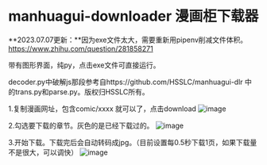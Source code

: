 # manhuagui-downloader 漫画柜下载器

**2023.07.07更新：**因为exe文件太大，需要重新用pipenv削减文件体积。https://www.zhihu.com/question/281858271



带有图形界面，纯py，点击exe文件可直接运行。

decoder.py中破解js那段参考自https://github.com/HSSLC/manhuagui-dlr 中的trans.py和parse.py。版权归HSSLC所有。

1.复制漫画网址，包含comic/xxxx 就可以了，点击download
![image](https://github.com/XiangxinKong/manhuagui-downloader/blob/master/screenshot/0.GIF)

2.勾选要下载的章节。灰色的是已经下载过的。
![image](https://github.com/XiangxinKong/manhuagui-downloader/blob/master/screenshot/1.GIF)

3.开始下载。下载完后会自动转码成jpg。（目前设置每0.5秒下载1页，如果下载量不是很大，可以调快）
![image](https://github.com/XiangxinKong/manhuagui-downloader/blob/master/screenshot/2.GIF)
